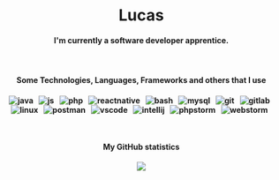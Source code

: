 <h1 align="center">Lucas</h1>
<h4 align="center">I'm currently a software developer apprentice.</h4>

<br>

<h4 align="center">Some Technologies, Languages, Frameworks and others that I use<h4/>
	
<p align="center">
	<img src="https://img.shields.io/badge/java-f89820?style=for-the-badge&logo=java&logoColor=white" alt="java" />&nbsp;&nbsp;
	<img src="https://img.shields.io/badge/JavaScript-F7DF1E?style=for-the-badge&logo=javascript&logoColor=black" alt="js" />&nbsp;&nbsp;
	<img src="https://img.shields.io/badge/php-8387BC?style=for-the-badge&logo=php&logoColor=white" alt="php" />&nbsp;&nbsp;
	<img src="https://img.shields.io/badge/react_native-20232a.svg?&style=for-the-badge&logo=react&logoColor=%2361DAFB" alt="reactnative" />&nbsp;&nbsp;
	<img src="https://img.shields.io/badge/shell_script-121011.svg?&style=for-the-badge&logo=gnu-bash&logoColor=white" alt="bash" />&nbsp;&nbsp;
	<img src="https://img.shields.io/badge/MySQL-00000F?style=for-the-badge&logo=mysql&logoColor=white" alt="mysql" />&nbsp;&nbsp;
	<img src="https://img.shields.io/badge/git-F05032?style=for-the-badge&logo=git&logoColor=white" alt="git" />&nbsp;&nbsp;
	<img src="https://img.shields.io/badge/gitlab-FFFFFF?style=for-the-badge&logo=gitlab&logoColor=white" alt="gitlab" />&nbsp;&nbsp;
	<img src="https://img.shields.io/badge/Linux-FCC624?style=for-the-badge&logo=linux&logoColor=black" alt="linux" />&nbsp;&nbsp;
	<img src="https://img.shields.io/badge/postman-FF6C37?style=for-the-badge&logo=postman&logoColor=white" alt="postman" />&nbsp;&nbsp;
	<img src="https://img.shields.io/badge/vscode-0066B8?style=for-the-badge&logo=visual-studio-code&logoColor=white" alt="vscode" />&nbsp;&nbsp;
	<img src="https://img.shields.io/badge/intellij_idea-FFFFFF?style=for-the-badge&logo=intellij-idea&logoColor=black" alt="intellij" />&nbsp;&nbsp;
	<img src="https://img.shields.io/badge/phpstorm-FFFFFF?style=for-the-badge&logo=phpstorm&logoColor=black" alt="phpstorm" />&nbsp;&nbsp;
  <img src="https://img.shields.io/badge/webstorm-FFFFFF?style=for-the-badge&logo=webstorm&logoColor=black" alt="webstorm" />&nbsp;&nbsp;
</p>

</br>

<h4 align="center">My GitHub statistics</h4>

<p align="center">
  <img src="https://github-readme-stats.vercel.app/api?username=lucas-it&include_all_commits=true&count_private=true&show_icons=true&line_height=20&title_color=FFFFFF&icon_color=FFFFFF&text_color=FFFFFF&bg_color=0D1117"/>
</p>
